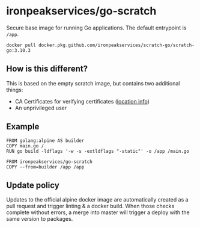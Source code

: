 # ironpeakservices/go-scratch
Secure base image for running Go applications.
The default entrypoint is `/app`.

`docker pull docker.pkg.github.com/ironpeakservices/scratch-go/scratch-go:3.10.3`


## How is this different?
This is based on the empty scratch image, but contains two additional things:
- CA Certificates for verifying certificates ([location info](https://golang.org/src/crypto/x509/root_linux.go))
- An unprivileged user

## Example
```
FROM golang:alpine AS builder
COPY main.go /
RUN go build -ldflags '-w -s -extldflags "-static"' -o /app /main.go

FROM ironpeakservices/go-scratch
COPY --from=builder /app /app
```

## Update policy
Updates to the official alpine docker image are automatically created as a pull request and trigger linting & a docker build.
When those checks complete without errors, a merge into master will trigger a deploy with the same version to packages.
